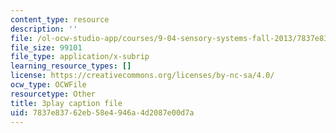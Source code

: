 ```yaml
---
content_type: resource
description: ''
file: /ol-ocw-studio-app/courses/9-04-sensory-systems-fall-2013/7837e83762eb58e4946a4d2087e00d7a_LJZi6CZafms.vtt
file_size: 99101
file_type: application/x-subrip
learning_resource_types: []
license: https://creativecommons.org/licenses/by-nc-sa/4.0/
ocw_type: OCWFile
resourcetype: Other
title: 3play caption file
uid: 7837e837-62eb-58e4-946a-4d2087e00d7a
---
```

